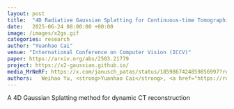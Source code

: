 ```yaml
---
layout: post
title:  "4D Radiative Gaussian Splatting for Continuous-time Tomographic Reconstruction"
date:   2025-06-24 08:00:00 +00:00
image: /images/x2gs.gif
categories: research
author: "Yuanhao Cai"
venue: "International Conference on Computer Vision (ICCV)"
paper: https://arxiv.org/abs/2503.21779
project: https://x2-gaussian.github.io/
media_MrNeRF: https://x.com/janusch_patas/status/1859867424859856997?ref_src=twsrc%5Egoogle%7Ctwcamp%5Eserp%7Ctwgr%5Etweet
authors:   Weihao Yu, <strong>Yuanhao Cai</strong>, <a href="https://ruyi-zha.github.io/">Ruyi Zha</a>, <a href="https://zhiwenfan.github.io/">Zhiwen Fan</a>,  <a href="https://chenxinli001.github.io/">Chenxin Li</a>,  <a href="https://www.ee.cuhk.edu.hk/~yxyuan/">Yixuan Yuan</a>
---
```

A 4D Gaussian Splatting method for dynamic CT reconstruction
